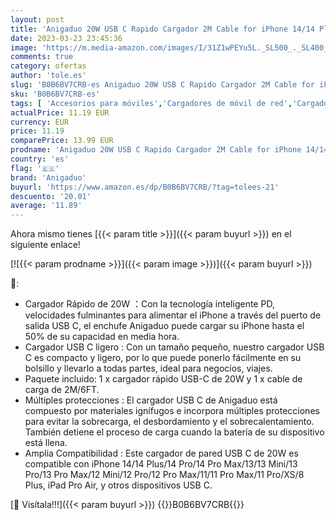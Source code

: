 ```yaml
---
layout: post
title: 'Anigaduo 20W USB C Rapido Cargador 2M Cable for iPhone 14/14 Plus/14 Pro/14 Pro Max/13/12/11/8/XS/XS MAX/XR/X  USBC Rápida Cabezal Carga Enchufe Pared Charger Adaptador Corrient'
date: 2023-03-23 23:45:36
image: 'https://m.media-amazon.com/images/I/31Z1wPEYu5L._SL500_._SL400_.jpg'
comments: true
category: ofertas
author: 'tole.es'
slug: 'B0B6BV7CRB-es Anigaduo 20W USB C Rapido Cargador 2M Cable for iPhone...'
sku: 'B0B6BV7CRB-es'
tags: [ 'Accesorios para móviles','Cargadores de móvil de red','Cargadores para móviles','Comunicación móvil y accesorios','Electrónica','anigaduo','iphone','🇪🇸', ]
actualPrice: 11.19 EUR
currency: EUR
price: 11.19
comparePrice: 13.99 EUR
prodname: 'Anigaduo 20W USB C Rapido Cargador 2M Cable for iPhone 14/14 Plus/14 Pro/14 Pro Max/13/12/11/8/XS/XS MAX/XR/X  USBC Rápida Cabezal Carga Enchufe Pared Charger Adaptador Corrient'
country: 'es'
flag: '🇪🇸'
brand: 'Anigaduo'
buyurl: 'https://www.amazon.es/dp/B0B6BV7CRB/?tag=tolees-21'
descuento: '20.01'
average: '11.89'
---
```


Ahora mismo tienes [{{< param title >}}]({{< param buyurl >}}) en el siguiente enlace!

[![{{< param prodname >}}]({{< param image >}})]({{< param buyurl >}})

🔎:

- Cargador Rápido de 20W ：Con la tecnología inteligente PD, velocidades fulminantes para alimentar el iPhone a través del puerto de salida USB C, el enchufe Anigaduo puede cargar su iPhone hasta el 50% de su capacidad en media hora.
- Cargador USB C ligero : Con un tamaño pequeño, nuestro cargador USB C es compacto y ligero, por lo que puede ponerlo fácilmente en su bolsillo y llevarlo a todas partes, ideal para negocios, viajes.
- Paquete incluido: 1 x cargador rápido USB-C de 20W y 1 x cable de carga de 2M/6FT.
- Múltiples protecciones : El cargador USB C de Anigaduo está compuesto por materiales ignífugos e incorpora múltiples protecciones para evitar la sobrecarga, el desbordamiento y el sobrecalentamiento. También detiene el proceso de carga cuando la batería de su dispositivo está llena.
- Amplia Compatibilidad : Este cargador de pared USB C de 20W es compatible con iPhone 14/14 Plus/14 Pro/14 Pro Max/13/13 Mini/13 Pro/13 Pro Max/12 Mini/12 Pro/12 Pro Max/11/11 Pro Max/11 Pro/XS/8 Plus, iPad Pro Air, y otros dispositivos USB C.

[🛒 Visítala!!!]({{< param buyurl >}})
{{<world>}}B0B6BV7CRB{{</world>}}
